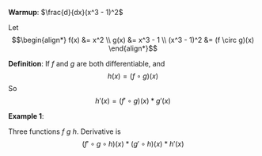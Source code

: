 **Warmup**: $\frac{d}{dx}(x^3 - 1)^2$

Let $$\begin{align*}
  f(x) &= x^2 \\
  g(x) &= x^3 - 1 \\
  (x^3 - 1)^2 &= (f \circ g)(x)
\end{align*}$$

**Definition**: If $f$ and $g$ are both differentiable, and
$$h(x) = (f \circ g)(x)$$
So
$$h'(x) = (f' \circ g)(x) * g'(x)$$

**Example 1**:

Three functions $f$ $g$ $h$.
Derivative is $$(f' \circ g \circ h)(x) * (g' \circ h)(x) * h'(x)$$